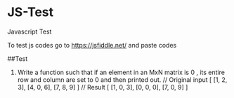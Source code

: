 # JS-Test
Javascript Test

To test js codes go to https://jsfiddle.net/ and paste codes

##Test

1. Write a function such that if an element in an MxN matrix is 0 , its entire row and column are set to 0 and then printed
out.
// Original input
[
 [1, 2, 3],
 [4, 0, 6],
 [7, 8, 9]
]
// Result
[
 [1, 0, 3],
 [0, 0, 0],
 [7, 0, 9]
]

